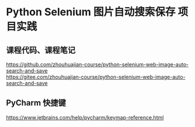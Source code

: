 # Python Selenium 图片自动搜索保存 项目实践

## 课程代码、课程笔记

https://github.com/zhouhuajian-course/python-selenium-web-image-auto-search-and-save  
https://gitee.com/zhouhuajian-course/python-selenium-web-image-auto-search-and-save

## PyCharm 快捷键

https://www.jetbrains.com/help/pycharm/keymap-reference.html
